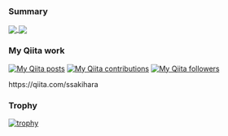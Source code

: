 ### Summary
<a href="https://github.com/anuraghazra/github-readme-stats">
  <img align="center" src="https://github-readme-stats.vercel.app/api/pin/?username=ssakihara&repo=github-readme-stats" />
</a>
<a href="https://github.com/anuraghazra/convoychat">
  <img align="center" src="https://github-readme-stats.vercel.app/api/pin/?username=ssakihara&repo=convoychat" />
</a>

### My Qiita work
</div>
<p><a href="http://qiita.com/ssakihara"><img src="https://qiita-badge.apiapi.app/s/ssakihara/posts.svg" alt="My Qiita posts"></a>
<a href="http://qiita.com/ssakihara"><img src="https://qiita-badge.apiapi.app/s/ssakihara/contributions.svg" alt="My Qiita contributions"></a>
<a href="http://qiita.com/ssakihara"><img src="https://qiita-badge.apiapi.app/s/ssakihara/followers.svg" alt="My Qiita followers"></a></p>
https://qiita.com/ssakihara
</div>

### Trophy

<p><a href="https://github.com/ryo-ma/github-profile-trophy"><img src="https://github-profile-trophy.vercel.app/?username=ssakihara" alt="trophy"></a></p>
